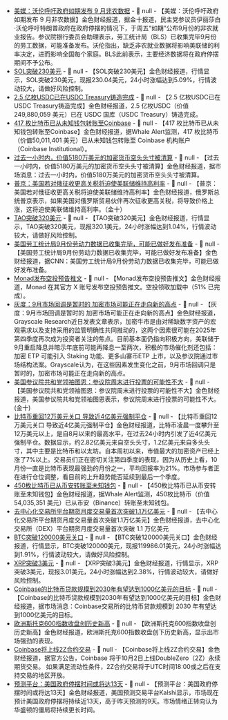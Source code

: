- [美媒：沃伦呼吁政府如期发布 9 月非农数据]() - 📰 null - 【美媒：沃伦呼吁政府如期发布 9 月非农数据】金色财经报道，据金十报道，民主党参议员伊丽莎白·沃伦呼吁特朗普政府在政府停摆的情况下，于周五“如期”公布9月份的非农就业报告。参议院银行委员会助理表示，劳工统计局（BLS）已收集完毕9月份的劳工数据，可能准备发布。沃伦指出，缺乏非农就业数据将影响美联储的利率决定，进而影响全国每个家庭。BLS此前表示，主要经济数据将在政府停摆期间不予公布。
- [SOL突破230美元]() - 📰 null - 【SOL突破230美元】金色财经报道，行情显示，SOL突破230美元，现报230.04美元，24小时涨幅达到5.09%，行情波动较大，请做好风险控制。
- [2.5 亿枚USDC已在USDC Treasury铸造完成](https://x.com/whale_alert/status/1973802940092596713) - 📰 null - 【2.5 亿枚USDC已在USDC Treasury铸造完成】金色财经报道，2.5 亿枚USDC（价值249,880,059 美元）已在 USDC 国库（USDC Treasury）铸造完成。
- [417 枚比特币已从未知钱包转账至Coinbase](https://x.com/whale_alert/status/1973799926774603871) - 📰 null - 【417 枚比特币已从未知钱包转账至Coinbase】金色财经报道，据Whale Alert监测，417 枚比特币（价值50,011,401 美元）已从未知钱包转账至 Coinbase 机构账户（Coinbase Institutional）。
- [过去一小时内，价值5180万美元的加密货币空头头寸被清算](https://x.com/Cointelegraph/status/1973795211949101397) - 📰 null - 【过去一小时内，价值5180万美元的加密货币空头头寸被清算】金色财经报道，据市场消息：过去一小时内，价值5180万美元的加密货币空头头寸被清算。
- [普京：美国若对俄征收更高关税将迫使美联储维持高利率]() - 📰 null - 【普京：美国若对俄征收更高关税将迫使美联储维持高利率】金色财经报道，俄罗斯总统普京表示，如果美国对俄罗斯贸易伙伴再次征收更高关税，将导致价格上涨，这将迫使美联储维持高利率。（金十）
- [TAO突破320美元]() - 📰 null - 【TAO突破320美元】金色财经报道，行情显示，TAO突破320美元，现报320.1美元，24小时涨幅达到1.04%，行情波动较大，请做好风险控制。
- [美国劳工统计局9月份劳动力数据已收集完毕，可能已做好发布准备]() - 📰 null - 【美国劳工统计局9月份劳动力数据已收集完毕，可能已做好发布准备】金色财经报道，据CNN：美国劳工统计局9月份劳动力数据已收集完毕，可能已做好发布准备。
- [Monad发布空投预告推文](https://x.com/monad/status/1973742458883498346) - 📰 null - 【Monad发布空投预告推文】金色财经报道，Monad 在其官方 X 账号发布空投预告推文。空投领取加载中（51% 已完成）。
- [灰度：9月市场回调是暂时的 加密市场可能正在走向新的高点](https://www.jinse.cn/blockchain/3722239.html) - 📰 null - 【灰度：9月市场回调是暂时的 加密市场可能正在走向新的高点】金色财经报道，Grayscale Research近日发表文章表示，加密牛市是由对稀缺数字资产的宏观需求以及支持采用的监管明确性共同推动的，这两个因素很可能在2025年第四季度再次成为投资者关注的焦点。目前基本面仍指向积极方向，美联储于9月重启降息并暗示年底前可能再降息一至两次，积极的市场催化剂还包括：加密 ETP 可能引入 Staking 功能、更多山寨币ETP 上市，以及参议院通过市场结构法案。Grayscale认为，在这些因素发生变化之前，9月市场回调只是暂时的，加密市场可能正在走向新的高点。
- [美国参议院共和党领袖图恩：参议院周末进行投票的可能性不大]() - 📰 null - 【美国参议院共和党领袖图恩：参议院周末进行投票的可能性不大】金色财经报道，美国参议院共和党领袖图恩表示，参议院周末进行投票的可能性不大。(金十)
- [比特币重回12万美元关口 导致近4亿美元强制平仓]() - 📰 null - 【比特币重回12万美元关口 导致近4亿美元强制平仓】金色财经报道，比特币凌晨一度攀升至12万美元以上，是自8月以来的最高水平，在过去24小时内引发了近4亿美元强制平仓。数据显示，约2.82亿美元来自空头头寸，1.2亿美元来自多头头寸，其中主要是比特币和以太坊。自本周初以来，市值最大的加密资产已经上涨了7%以上。交易员们正在密切关注第四季度的表现，因为从历史上看，10月份一直是比特币表现最强劲的月份之一，平均回报率为21%。市场参与者正在进行仓位调整，看目前的上升趋势能否延续到最后一个季度。
- [450枚比特币已从币安转账至未知钱包](https://x.com/whale_alert/status/1973783527465300006) - 📰 null - 【450枚比特币已从币安转账至未知钱包】金色财经报道，据Whale Alert监测，450枚比特币（价值54,035,351 美元）已从币安（Binance）转账至未知钱包。
- [去中心化交易所平台期货月度交易量首次突破1.1万亿美元](https://x.com/Cointelegraph/status/1973780131349950805) - 📰 null - 【去中心化交易所平台期货月度交易量首次突破1.1万亿美元】金色财经报道，去中心化交易所（DEX）平台期货月度交易量首次突破 1.1 万亿美元
- [BTC突破120000美元关口]() - 📰 null - 【BTC突破120000美元关口】金色财经报道，行情显示，BTC突破120000美元，现报119986.01美元，24小时涨幅达到1.91%，行情波动较大，请做好风险控制。
- [XRP突破3美元]() - 📰 null - 【XRP突破3美元】金色财经报道，行情显示，XRP突破3美元，现报3.01美元，24小时涨幅达到2.38%，行情波动较大，请做好风险控制。
- [Coinbase的比特币贷款规模到2030年有望达到1000亿美元的目标](https://x.com/CryptoSlate/status/1973773905505710412) - 📰 null - 【Coinbase的比特币贷款规模到2030年有望达到1000亿美元的目标】金色财经报道，据市场消息：Coinbase交易所的比特币贷款规模到 2030 年有望达到1000亿美元的目标。
- [欧洲斯托克600指数收盘创历史新高]() - 📰 null - 【欧洲斯托克600指数收盘创历史新高】金色财经报道，欧洲斯托克600指数收盘创下历史新高，显示出市场强劲的表现。
- [Coinbase将上线2Z合约交易](https://x.com/CoinbaseMarkets/status/1973780039654408688) - 📰 null - 【Coinbase将上线2Z合约交易】金色财经报道，据官方公告，Coinbase 将于10月2日上线DoubleZero（2Z）永续期货交易。 
如果满足流动性条件，2Z合约交易将于UTC时间18:00或之后在支持交易的地区开放。
- [预测平台：美国政府停摆时间或将达13天]() - 📰 null - 【预测平台：美国政府停摆时间或将达13天】金色财经报道，美国预测交易平台Kalshi显示，市场现在预计美国政府停摆将持续近13天，高于昨天预测的9天。市场情绪正转向认为华盛顿的僵局将持续更长时间。
